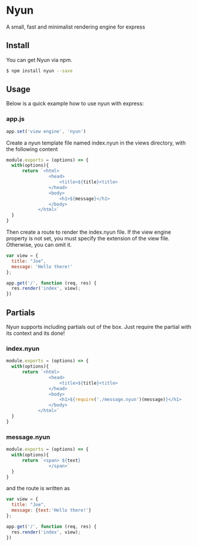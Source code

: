 # Nyun
A small, fast and minimalist rendering engine for express

## Install

You can get Nyun via npm.

```bash
$ npm install nyun --save
```

## Usage

Below is a quick example how to use nyun with express:

### app.js
```js
app.set('view engine', 'nyun')
```

Create a nyun template file named index.nyun in the views directory, with the following content

```js
module.exports = (options) => {
  with(options){
      return `<html>
                <head>
                    <title>${title}<title>
                </head>
                <body>
                    <h1>${message}</h1>
                </body>
            </html>`
  }
}
```

Then create a route to render the index.nyun file. If the view engine property is not set, you must specify the extension of the view file. Otherwise, you can omit it.

```js
var view = {
  title: "Joe",
  message: 'Hello there!'
};

app.get('/', function (req, res) {
  res.render('index', view);
})
```
## Partials

Nyun supports including partials out of the box. Just require the partial with its context and its done!

### index.nyun

```js
module.exports = (options) => {
  with(options){
      return `<html>
                <head>
                    <title>${title}<title>
                </head>
                <body>
                    <h1>${require('./message.nyun')(message)}</h1>
                </body>
            </html>`
  }
}
```
### message.nyun
```js
module.exports = (options) => {
  with(options){
      return `<span> ${text}
                </span>`
  }
}
```
and the route is written as 
```js
var view = {
  title: "Joe",
  message: {text:'Hello there!'}
};

app.get('/', function (req, res) {
  res.render('index', view);
})
```
